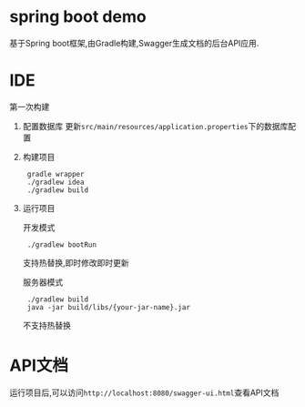 spring boot demo
===========
基于Spring boot框架,由Gradle构建,Swagger生成文档的后台API应用.

IDE
===
第一次构建

1. 配置数据库
更新`src/main/resources/application.properties`下的数据库配置

2. 构建项目

        gradle wrapper
        ./gradlew idea
        ./gradlew build

3. 运行项目

   开发模式

        ./gradlew bootRun
   支持热替换,即时修改即时更新

   服务器模式

        ./gradlew build
        java -jar build/libs/{your-jar-name}.jar
   不支持热替换


API文档
===
运行项目后,可以访问`http://localhost:8080/swagger-ui.html`查看API文档
